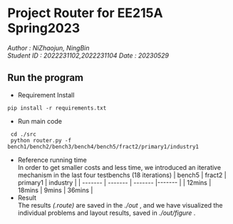 # Project Router for EE215A Spring2023
_Author : NiZhaojun, NingBin_  
_Student ID : 2022231102,2022231104_
_Date : 20230529_
## Run the program
- Requirement Install
```
pip install -r requirements.txt
```
- Run main code
```
 cd ./src
 python router.py -f bench1/bench2/bench3/bench4/bench5/fract2/primary1/industry1
```
- Reference running time  
In order to get smaller costs and less time, we introduced an iterative mechanism in the last four testbenchs (18 iterations)
    | bench5 | fract2 | primary1 | industry |
    | ------- | ------- | ------- |------- |
    | 12mins | 18mins | 9mins | 36mins |
- Result  
The results _(.route)_ are saved in the _./out_ , and we have visualized the individual problems and layout results, saved in _./out/figure_ .  